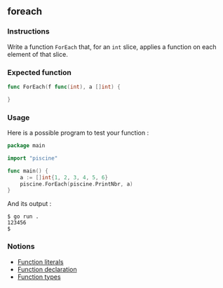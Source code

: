 ## foreach

### Instructions

Write a function `ForEach` that, for an `int` slice, applies a function on each element of that slice.

### Expected function

```go
func ForEach(f func(int), a []int) {

}
```

### Usage

Here is a possible program to test your function :

```go
package main

import "piscine"

func main() {
	a := []int{1, 2, 3, 4, 5, 6}
	piscine.ForEach(piscine.PrintNbr, a)
}
```

And its output :

```console
$ go run .
123456
$
```

### Notions

- [Function literals](https://golang.org/ref/spec#Function_literals)
- [Function declaration](https://golang.org/ref/spec#Function_declarations)
- [Function types](https://golang.org/ref/spec#Function_types)